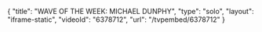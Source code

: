 {
    "title": "WAVE OF THE WEEK: MICHAEL DUNPHY",
    "type": "solo",
    "layout": "iframe-static",
    "videoId": "6378712",
    "url": "\/tvpembed\/6378712"
}